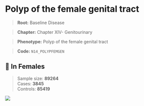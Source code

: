 # Polyp of the female genital tract

> **Root:** Baseline Disease  

> **Chapter:** Chapter XIV- Genitourinary  

> **Phenotype:** Polyp of the female genital tract  

> **Code:** `N14_POLYPFEMGEN`

## 👩 In Females  
> Sample size: **89264**  
> Cases: **3845**  
> Controls: **85419**
<img src="/Disease/Figures/ALL/Baseline/N14_POLYPFEMGEN.png"/>
<CsvTable src="/public/Disease/Data/ALL/Baseline/LG_N14_POLYPFEMGEN.csv" label="🔍 View full results" />
